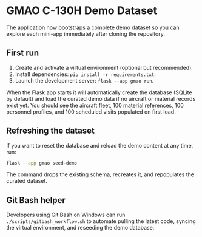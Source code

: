 # GMAO C-130H Demo Dataset

The application now bootstraps a complete demo dataset so you can explore each mini-app immediately after cloning the repository.

## First run

1. Create and activate a virtual environment (optional but recommended).
2. Install dependencies: `pip install -r requirements.txt`.
3. Launch the development server: `flask --app gmao run`.

When the Flask app starts it will automatically create the database (SQLite by default) and load the curated demo data if no aircraft or material records exist yet. You should see the aircraft fleet, 100 material references, 100 personnel profiles, and 100 scheduled visits populated on first load.

## Refreshing the dataset

If you want to reset the database and reload the demo content at any time, run:

```bash
flask --app gmao seed-demo
```

The command drops the existing schema, recreates it, and repopulates the curated dataset.

## Git Bash helper

Developers using Git Bash on Windows can run `./scripts/gitbash_workflow.sh` to automate pulling the latest code, syncing the virtual environment, and reseeding the demo database.
